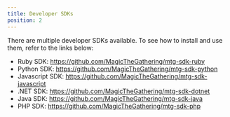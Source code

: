 ```yaml
---
title: Developer SDKs
position: 2
---
```


There are multiple developer SDKs available. To see how to install and use them, refer to the links below:

- Ruby SDK: https://github.com/MagicTheGathering/mtg-sdk-ruby
- Python SDK: https://github.com/MagicTheGathering/mtg-sdk-python
- Javascript SDK: https://github.com/MagicTheGathering/mtg-sdk-javascript
- .NET SDK: https://github.com/MagicTheGathering/mtg-sdk-dotnet
- Java SDK: https://github.com/MagicTheGathering/mtg-sdk-java
- PHP SDK: https://github.com/MagicTheGathering/mtg-sdk-php